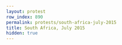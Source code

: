 ```yaml
---
layout: protest
row_index: 890
permalink: protests/south-africa-july-2015
title: South Africa, July 2015
hidden: true
---
```

